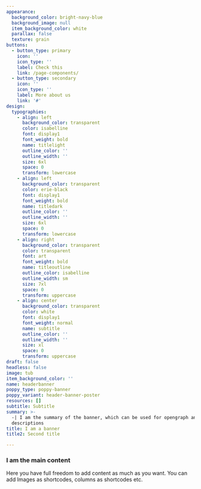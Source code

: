 ```yaml
---
appearance:
  background_color: bright-navy-blue
  background_image: null
  item_background_color: white
  parallax: false
  texture: grain
buttons:
  - button_type: primary
    icon: ''
    icon_type: ''
    label: Check this
    link: /page-components/
  - button_type: secondary
    icon: ''
    icon_type: ''
    label: More about us
    link: '#'
design:
  typographies:
    - align: left
      background_color: transparent
      color: isabelline
      font: display1
      font_weight: bold
      name: titlelight
      outline_color: ''
      outline_width: ''
      size: 6xl
      space: 0
      transform: lowercase
    - align: left
      background_color: transparent
      color: erie-black
      font: display1
      font_weight: bold
      name: titledark
      outline_color: ''
      outline_width: ''
      size: 6xl
      space: 0
      transform: lowercase
    - align: right
      background_color: transparent
      color: transparent
      font: art
      font_weight: bold
      name: titleoutline
      outline_color: isabelline
      outline_width: sm
      size: 7xl
      space: 0
      transform: uppercase
    - align: center
      background_color: transparent
      color: white
      font: display1
      font_weight: normal
      name: subtitle
      outline_color: ''
      outline_width: ''
      size: xl
      space: 0
      transform: uppercase
draft: false
headless: false
image: tub
item_background_color: ''
name: headerbanner
poppy_type: poppy-banner
poppy_variant: header-banner-poster
resources: []
subtitle: Subtitle
summary: >-
  -| I am the summary of the banner, which can be used for opengraph and SEO
  descriptions
title: I am a banner
title2: Second title

---
```


### I am the main content
Here you have full freedom to add content as much as you want.
You can add  Images as shortcodes, columns as shortcodes etc.

